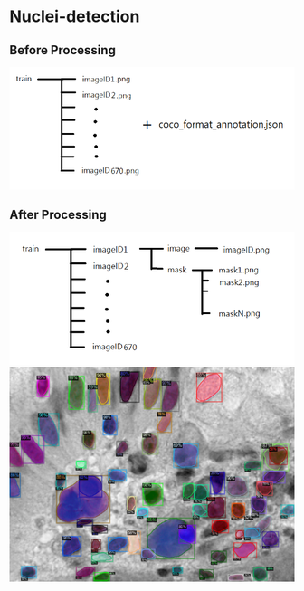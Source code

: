 # Nuclei-detection
  
  
  
  
  
  
  
## Before Processing
![image](https://github.com/vbnmzxc9513/Nuclei-detection/blob/master/demo/trainfolder_after.png)
## After Processing
![image](https://github.com/vbnmzxc9513/Nuclei-detection/blob/master/demo/trainfolder_before.png)
![image](https://github.com/vbnmzxc9513/Nuclei-detection/blob/master/demo/demo.png)
